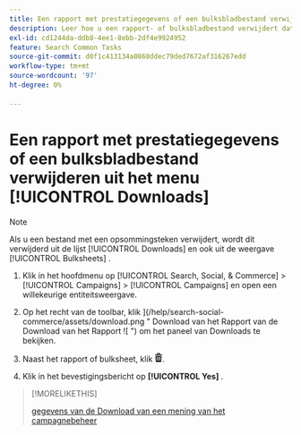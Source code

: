 ```yaml
---
title: Een rapport met prestatiegegevens of een bulksbladbestand verwijderen uit het menu [!UICONTROL Downloads]
description: Leer hoe u een rapport- of bulksbladbestand verwijdert dat u hebt gedownload een weergave voor campagnebeheer.
exl-id: cd1244da-ddb8-4ee1-8ebb-2df4e9924952
feature: Search Common Tasks
source-git-commit: d0f1c413134a0868ddec79ded7672af316267edd
workflow-type: tm+mt
source-wordcount: '97'
ht-degree: 0%

---
```


# Een rapport met prestatiegegevens of een bulksbladbestand verwijderen uit het menu [!UICONTROL Downloads]

>[!NOTE]
>
>Als u een bestand met een opsommingsteken verwijdert, wordt dit verwijderd uit de lijst [!UICONTROL Downloads] en ook uit de weergave [!UICONTROL Bulksheets] .

1. Klik in het hoofdmenu op [!UICONTROL Search, Social, & Commerce] > [!UICONTROL Campaigns] > [!UICONTROL Campaigns] en open een willekeurige entiteitsweergave.

1. Op het recht van de toolbar, klik ](/help/search-social-commerce/assets/download.png " Download van het Rapport van de Download van het Rapport ![ ") om het paneel van Downloads te bekijken.

1. Naast het rapport of bulksheet, klik ![ Schrapping ](/help/search-social-commerce/assets/delete.png " ").

1. Klik in het bevestigingsbericht op **[!UICONTROL Yes]** .

>[!MORELIKETHIS]
>
>[ gegevens van de Download van een mening van het campagnebeheer ](/help/search-social-commerce/common-tasks/navigation-editing-selection/download.md)
